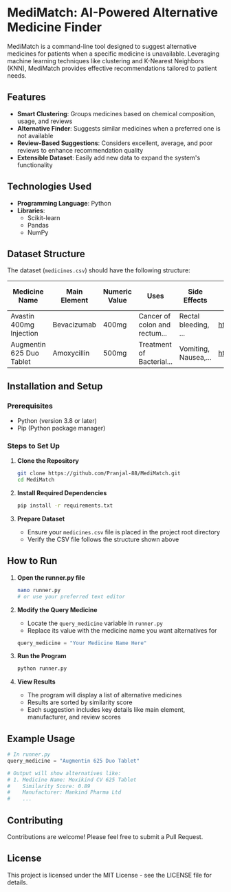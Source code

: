 # **MediMatch: AI-Powered Alternative Medicine Finder**

MediMatch is a command-line tool designed to suggest alternative medicines for patients when a specific medicine is unavailable. Leveraging machine learning techniques like clustering and K-Nearest Neighbors (KNN), MediMatch provides effective recommendations tailored to patient needs.

## **Features**

- **Smart Clustering**: Groups medicines based on chemical composition, usage, and reviews
- **Alternative Finder**: Suggests similar medicines when a preferred one is not available
- **Review-Based Suggestions**: Considers excellent, average, and poor reviews to enhance recommendation quality
- **Extensible Dataset**: Easily add new data to expand the system's functionality

## **Technologies Used**

- **Programming Language**: Python
- **Libraries**:
  - Scikit-learn
  - Pandas
  - NumPy

## **Dataset Structure**

The dataset (`medicines.csv`) should have the following structure:

| Medicine Name | Main Element | Numeric Value | Uses | Side Effects | Image URL | Manufacturer | Excellent Review % | Average Review % | Poor Review % |
|--------------|--------------|---------------|------|--------------|-----------|--------------|-------------------|-----------------|---------------|
| Avastin 400mg Injection | Bevacizumab | 400mg | Cancer of colon and rectum... | Rectal bleeding, ... | https://onemg.gumlet.io/l_watermark_346,w... | Roche Products India Pvt Ltd | 22 | 56 | 22 |
| Augmentin 625 Duo Tablet | Amoxycillin | 500mg | Treatment of Bacterial... | Vomiting, Nausea,... | https://onemg.gumlet.io/l_watermark_346,w... | Glaxo SmithKline Pharmaceuticals | 47 | 35 | 18 |

## **Installation and Setup**

### Prerequisites
- Python (version 3.8 or later)
- Pip (Python package manager)

### Steps to Set Up

1. **Clone the Repository**
   ```bash
   git clone https://github.com/Pranjal-88/MediMatch.git
   cd MediMatch
   ```

2. **Install Required Dependencies**
   ```bash
   pip install -r requirements.txt
   ```

3. **Prepare Dataset**
   - Ensure your `medicines.csv` file is placed in the project root directory
   - Verify the CSV file follows the structure shown above

## **How to Run**

1. **Open the runner.py file**
   ```bash
   nano runner.py
   # or use your preferred text editor
   ```

2. **Modify the Query Medicine**
   - Locate the `query_medicine` variable in `runner.py`
   - Replace its value with the medicine name you want alternatives for
   ```python
   query_medicine = "Your Medicine Name Here"
   ```

3. **Run the Program**
   ```bash
   python runner.py
   ```

4. **View Results**
   - The program will display a list of alternative medicines
   - Results are sorted by similarity score
   - Each suggestion includes key details like main element, manufacturer, and review scores

## **Example Usage**

```python
# In runner.py
query_medicine = "Augmentin 625 Duo Tablet"

# Output will show alternatives like:
# 1. Medicine Name: Moxikind CV 625 Tablet
#    Similarity Score: 0.89
#    Manufacturer: Mankind Pharma Ltd
#    ...
```

## **Contributing**

Contributions are welcome! Please feel free to submit a Pull Request.

## **License**

This project is licensed under the MIT License - see the LICENSE file for details.
